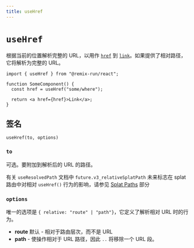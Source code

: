 ```yaml
---
title: useHref
---
```


# `useHref`

根据当前的位置解析完整的 URL，以用作 [`href`][anchor_element_href_attribute] 到 [`link`][anchor_element]。如果提供了相对路径，它将解析为完整的 URL。

```tsx
import { useHref } from "@remix-run/react";

function SomeComponent() {
  const href = useHref("some/where");

  return <a href={href}>Link</a>;
}
```

## 签名

```
useHref(to, options)
```

### `to`

可选。要附加到解析后的 URL 的路径。

<docs-info>有关 `useResolvedPath` 文档中 `future.v3_relativeSplatPath` 未来标志在 splat 路由中对相对 `useHref()` 行为的影响，请参见 [Splat Paths][relativesplatpath] 部分</docs-info>

### `options`

唯一的选项是 `{ relative: "route" | "path"}`，它定义了解析相对 URL 时的行为。

- **route** 默认 - 相对于路由层次，而不是 URL
- **path** - 使操作相对于 URL 路径，因此 `..` 将移除一个 URL 段。

[anchor_element_href_attribute]: https://developer.mozilla.org/en-US/docs/Web/HTML/Element/link#href  
[anchor_element]: https://developer.mozilla.org/en-US/docs/Web/HTML/Element/link  
[relativesplatpath]: ./use-resolved-path#splat-paths
